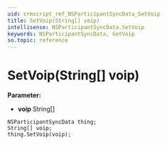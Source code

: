 ```yaml
---
uid: crmscript_ref_NSParticipantSyncData_SetVoip
title: SetVoip(String[] voip)
intellisense: NSParticipantSyncData.SetVoip
keywords: NSParticipantSyncData, GetVoip
so.topic: reference
---
```


# SetVoip(String[] voip)

**Parameter:** 
* **voip** String[]

```crmscript
NSParticipantSyncData thing;
String[] voip;
thing.SetVoip(voip);
```

